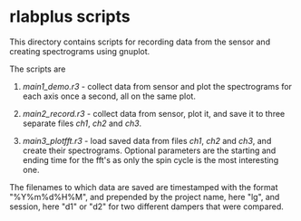 # rlabplus scripts

This directory contains scripts for recording data from the sensor and creating
spectrograms using gnuplot.

The scripts are

1. *main1_demo.r3*  - collect data from sensor and plot the spectrograms for each
axis once a second, all on the same plot.

2. *main2_record.r3* - collect data from sensor, plot it, and save it to three
separate files *ch1*, *ch2* and *ch3*.

3. *main3_plotfft.r3* - load saved data from files *ch1*, *ch2* and *ch3*,
and create their spectrograms. Optional parameters are the starting and ending time
for the fft's as only the spin cycle is the most interesting one.

The filenames to which data are saved are timestamped with
the format "%Y%m%d%H%M", and prepended by the project name, here "lg",
and session, here "d1" or "d2" for two different dampers that were compared.

